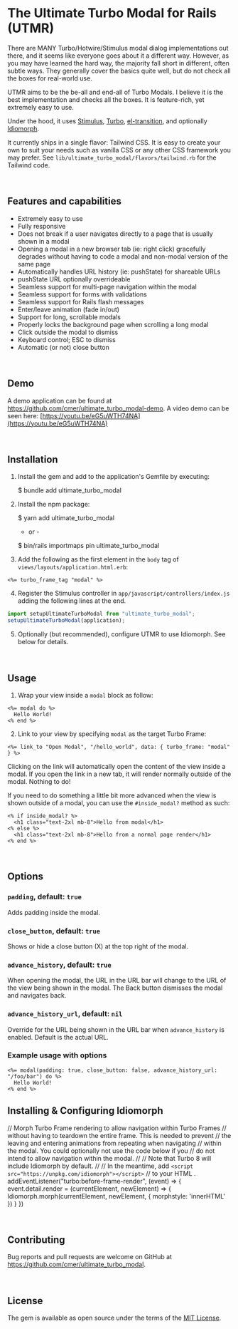 # The Ultimate Turbo Modal for Rails (UTMR)

There are MANY Turbo/Hotwire/Stimulus modal dialog implementations out there, and it seems like everyone goes about it a different way. However, as you may have learned the hard way, the majority fall short in different, often subtle ways. They generally cover the basics quite well, but do not check all the boxes for real-world use.

UTMR aims to be the be-all and end-all of Turbo Modals. I believe it is the best implementation and checks all the boxes. It is feature-rich, yet extremely easy to use.

Under the hood, it uses [Stimulus](https://stimulus.hotwired.dev), [Turbo](https://turbo.hotwired.dev/), [el-transition](https://github.com/mmccall10/el-transition), and optionally [Idiomorph](https://github.com/bigskysoftware/idiomorph).

It currently ships in a single flavor: Tailwind CSS. It is easy to create your own to suit your needs such as vanilla CSS or any other CSS framework you may prefer. See `lib/ultimate_turbo_modal/flavors/tailwind.rb` for the Tailwind code.


&nbsp;
&nbsp;
## Features and capabilities

- Extremely easy to use
- Fully responsive
- Does not break if a user navigates directly to a page that is usually shown in a modal
- Opening a modal in a new browser tab (ie: right click) gracefully degrades without having to code a modal and non-modal version of the same page
- Automatically handles URL history (ie: pushState) for shareable URLs
- pushState URL optionally overrideable
- Seamless support for multi-page navigation within the modal
- Seamless support for forms with validations
- Seamless support for Rails flash messages
- Enter/leave animation (fade in/out)
- Support for long, scrollable modals
- Properly locks the background page when scrolling a long modal
- Click outside the modal to dismiss
- Keyboard control; ESC to dismiss
- Automatic (or not) close button


&nbsp;
&nbsp;
## Demo

A demo application can be found at https://github.com/cmer/ultimate_turbo_modal-demo. A video demo can be seen here: [https://youtu.be/eG5uWTH74NA](https://youtu.be/eG5uWTH74NA)


&nbsp;
&nbsp;
## Installation

1. Install the gem and add to the application's Gemfile by executing:

    $ bundle add ultimate_turbo_modal

2. Install the npm package:

    $ yarn add ultimate_turbo_modal

    - or -

    $ bin/rails importmaps pin ultimate_turbo_modal

3. Add the following as the first element in the `body` tag of `views/layouts/application.html.erb`:

```erb
<%= turbo_frame_tag "modal" %>
``````

4. Register the Stimulus controller in `app/javascript/controllers/index.js` adding the following lines at the end.

```js
import setupUltimateTurboModal from "ultimate_turbo_modal";
setupUltimateTurboModal(application);
```

5. Optionally (but recommended), configure UTMR to use Idiomorph. See below for details.

&nbsp;
&nbsp;
## Usage

1. Wrap your view inside a `modal` block as follow:

```erb
<%= modal do %>
  Hello World!
<% end %>
```

2. Link to your view by specifying `modal` as the target Turbo Frame:

```erb
<%= link_to "Open Modal", "/hello_world", data: { turbo_frame: "modal" } %>
```

Clicking on the link will automatically open the content of the view inside a modal. If you open the link in a new tab, it will render normally outside of the modal. Nothing to do!

If you need to do something a little bit more advanced when the view is shown outside of a modal, you can use the `#inside_modal?` method as such:

```erb
<% if inside_modal? %>
  <h1 class="text-2xl mb-8">Hello from modal</h1>
<% else %>
  <h1 class="text-2xl mb-8">Hello from a normal page render</h1>
<% end %>
```

&nbsp;
&nbsp;
## Options

### `padding`, default: `true`

Adds padding inside the modal.

### `close_button`, default: `true`

Shows or hide a close button (X) at the top right of the modal.

### `advance_history`, default: `true`

When opening the modal, the URL in the URL bar will change to the URL of the view being shown in the modal. The Back button dismisses the modal and navigates back.

### `advance_history_url`, default: `nil`

Override for the URL being shown in the URL bar when `advance_history` is enabled. Default is the actual URL.


### Example usage with options

```erb
<%= modal(padding: true, close_button: false, advance_history_url: "/foo/bar") do %>
  Hello World!
<% end %>
```

## Installing & Configuring Idiomorph

// Morph Turbo Frame rendering to allow navigation within Turbo Frames
// without having to teardown the entire frame. This is needed to prevent
// the leaving and entering animations from repeating when navigating
// within the modal. You could optionally not use the code below if you
// do not intend to allow navigation within the modal.
//
// Note that Turbo 8 will include Idiomorph by default.
//
// In the meantime, add `<script src="https://unpkg.com/idiomorph"></script>`
// to your HTML <head>.
addEventListener("turbo:before-frame-render", (event) => {
  event.detail.render = (currentElement, newElement) => {
    Idiomorph.morph(currentElement, newElement, {
      morphstyle: 'innerHTML'
    })
  }
})


&nbsp;
&nbsp;
## Contributing

Bug reports and pull requests are welcome on GitHub at https://github.com/cmer/ultimate_turbo_modal.

&nbsp;
&nbsp;
## License

The gem is available as open source under the terms of the [MIT License](https://opensource.org/licenses/MIT).
